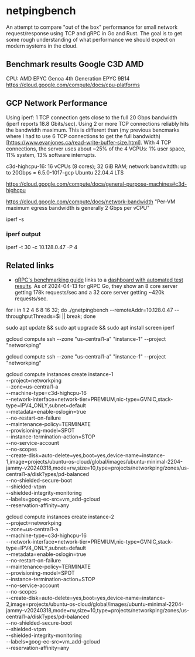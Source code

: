 # netpingbench

An attempt to compare "out of the box" performance for small network request/response using TCP and gRPC in Go and Rust. The goal is to get some rough understanding of what performance we should expect on modern systems in the cloud.

## Benchmark results Google C3D AMD 

CPU: AMD EPYC Genoa 4th Generation EPYC 9B14
https://cloud.google.com/compute/docs/cpu-platforms



## GCP Network Performance

Using iperf: 1 TCP connection gets close to the full 20 Gbps bandwidth (iperf reports 18.8 Gbits/sec). Using 2 or more TCP connections reliably hits the bandwidth maximum. This is different than (my previous bencmarks where I had to use 6 TCP connections to get the full bandwidth)[https://www.evanjones.ca/read-write-buffer-size.html]. With 4 TCP connections, the server uses about ~25% of the 4 VCPUs: 1% user space, 11% system, 13% software interrupts.


c3d-highcpu-16: 16 vCPUs (8 cores); 32 GiB RAM; network bandwitdth: up to 20Gbps = 
6.5.0-1017-gcp Ubuntu 22.04.4 LTS

https://cloud.google.com/compute/docs/general-purpose-machines#c3d-highcpu

https://cloud.google.com/compute/docs/network-bandwidth "Per-VM maximum egress bandwidth is generally 2 Gbps per vCPU" 


iperf -s

### iperf output

iperf -t 30 -c 10.128.0.47 -P 4



## Related links

* [gRPC's benchmarking guide](https://grpc.io/docs/guides/benchmarking/) links to a [dashboard with automated test results](https://grafana-dot-grpc-testing.appspot.com/). As of 2024-04-13 for gRPC Go, they show an 8 core server getting 178k requests/sec and a 32 core server getting ~420k requests/sec.

for i in 1 2 4 6 8 16 32; do ./gnetpingbench --remoteAddr=10.128.0.47 --throughputThreads=$i || break; done

sudo apt update && sudo apt upgrade && sudo apt install screen iperf


gcloud compute ssh --zone "us-central1-a" "instance-1" --project "networkping"

gcloud compute ssh --zone "us-central1-a" "instance-1" --project "networkping"


gcloud compute instances create instance-1 \
    --project=networkping \
    --zone=us-central1-a \
    --machine-type=c3d-highcpu-16 \
    --network-interface=network-tier=PREMIUM,nic-type=GVNIC,stack-type=IPV4_ONLY,subnet=default \
    --metadata=enable-oslogin=true \
    --no-restart-on-failure \
    --maintenance-policy=TERMINATE \
    --provisioning-model=SPOT \
    --instance-termination-action=STOP \
    --no-service-account \
    --no-scopes \
    --create-disk=auto-delete=yes,boot=yes,device-name=instance-1,image=projects/ubuntu-os-cloud/global/images/ubuntu-minimal-2204-jammy-v20240318,mode=rw,size=10,type=projects/networkping/zones/us-central1-a/diskTypes/pd-balanced \
    --no-shielded-secure-boot \
    --shielded-vtpm \
    --shielded-integrity-monitoring \
    --labels=goog-ec-src=vm_add-gcloud \
    --reservation-affinity=any



gcloud compute instances create instance-2 \
    --project=networkping \
    --zone=us-central1-a \
    --machine-type=c3d-highcpu-16 \
    --network-interface=network-tier=PREMIUM,nic-type=GVNIC,stack-type=IPV4_ONLY,subnet=default \
    --metadata=enable-oslogin=true \
    --no-restart-on-failure \
    --maintenance-policy=TERMINATE \
    --provisioning-model=SPOT \
    --instance-termination-action=STOP \
    --no-service-account \
    --no-scopes \
    --create-disk=auto-delete=yes,boot=yes,device-name=instance-2,image=projects/ubuntu-os-cloud/global/images/ubuntu-minimal-2204-jammy-v20240318,mode=rw,size=10,type=projects/networkping/zones/us-central1-a/diskTypes/pd-balanced \
    --no-shielded-secure-boot \
    --shielded-vtpm \
    --shielded-integrity-monitoring \
    --labels=goog-ec-src=vm_add-gcloud \
    --reservation-affinity=any